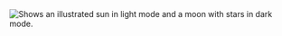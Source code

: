 <picture>
  <source media="(prefers-color-scheme: dark)" srcset="https://codewrldgeek.github.io/Form-Validate/readme.png">
  <source media="(prefers-color-scheme: light)" srcset="https://codewrldgeek.github.io/Form-Validate/readme.png">
  <img alt="Shows an illustrated sun in light mode and a moon with stars in dark mode." src="https://codewrldgeek.github.io/Form-Validate/readme.png">
</picture>
